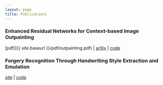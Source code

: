 ```yaml
---
layout: page
title: Publications
---
```


<style>
h3 		{margin-bot: 0;}
</style>

### Enhanced Residual Networks for Context-based Image Outpainting

[pdf]({{ site.baseurl }}/pdf/outpainting.pdf) \| [arXiv](https://arxiv.org/abs/2005.06723) \| [code](https://github.com/etarthur/Outpainting)


### Forgery Recognition Through Handwriting Style Extraction and Emulation

[site](http://pgardias.com/forgery-recognition/) \| [code](https://github.com/pgardias/forgery-recognition)
